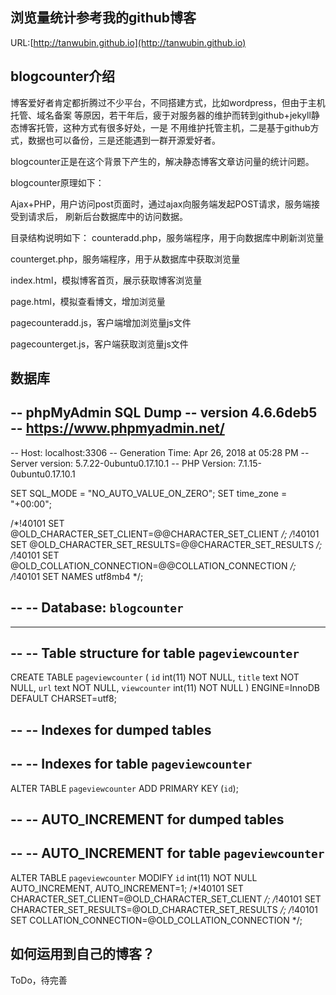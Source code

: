 ## 浏览量统计参考我的github博客

URL:[http://tanwubin.github.io](http://tanwubin.github.io)


## blogcounter介绍

博客爱好者肯定都折腾过不少平台，不同搭建方式，比如wordpress，但由于主机托管、域名备案
等原因，若干年后，疲于对服务器的维护而转到github+jekyll静态博客托管，这种方式有很多好处，一是
不用维护托管主机，二是基于github方式，数据也可以备份，三是还能遇到一群开源爱好者。

blogcounter正是在这个背景下产生的，解决静态博客文章访问量的统计问题。

blogcounter原理如下：

Ajax+PHP，用户访问post页面时，通过ajax向服务端发起POST请求，服务端接受到请求后，
刷新后台数据库中的访问数据。

目录结构说明如下：
counteradd.php，服务端程序，用于向数据库中刷新浏览量

counterget.php，服务端程序，用于从数据库中获取浏览量

index.html，模拟博客首页，展示获取博客浏览量

page.html，模拟查看博文，增加浏览量

pagecounteradd.js，客户端增加浏览量js文件

pagecounterget.js，客户端获取浏览量js文件

## 数据库

-- phpMyAdmin SQL Dump
-- version 4.6.6deb5
-- https://www.phpmyadmin.net/
--
-- Host: localhost:3306
-- Generation Time: Apr 26, 2018 at 05:28 PM
-- Server version: 5.7.22-0ubuntu0.17.10.1
-- PHP Version: 7.1.15-0ubuntu0.17.10.1

SET SQL_MODE = "NO_AUTO_VALUE_ON_ZERO";
SET time_zone = "+00:00";


/*!40101 SET @OLD_CHARACTER_SET_CLIENT=@@CHARACTER_SET_CLIENT */;
/*!40101 SET @OLD_CHARACTER_SET_RESULTS=@@CHARACTER_SET_RESULTS */;
/*!40101 SET @OLD_COLLATION_CONNECTION=@@COLLATION_CONNECTION */;
/*!40101 SET NAMES utf8mb4 */;

--
-- Database: `blogcounter`
--

-- --------------------------------------------------------

--
-- Table structure for table `pageviewcounter`
--

CREATE TABLE `pageviewcounter` (
  `id` int(11) NOT NULL,
  `title` text NOT NULL,
  `url` text NOT NULL,
  `viewcounter` int(11) NOT NULL
) ENGINE=InnoDB DEFAULT CHARSET=utf8;

--
-- Indexes for dumped tables
--

--
-- Indexes for table `pageviewcounter`
--
ALTER TABLE `pageviewcounter`
  ADD PRIMARY KEY (`id`);

--
-- AUTO_INCREMENT for dumped tables
--

--
-- AUTO_INCREMENT for table `pageviewcounter`
--
ALTER TABLE `pageviewcounter`
  MODIFY `id` int(11) NOT NULL AUTO_INCREMENT, AUTO_INCREMENT=1;
/*!40101 SET CHARACTER_SET_CLIENT=@OLD_CHARACTER_SET_CLIENT */;
/*!40101 SET CHARACTER_SET_RESULTS=@OLD_CHARACTER_SET_RESULTS */;
/*!40101 SET COLLATION_CONNECTION=@OLD_COLLATION_CONNECTION */;

## 如何运用到自己的博客？

ToDo，待完善

